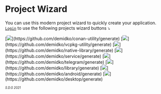 # Project Wizard
You can use this modern project wizard to quickly create your application.  
[`Login`](https://github.com/login) to use the following projects wizard buttons ⤵

[![](https://img.shields.io/badge/Utility%20(C++,%20Conan,%20cmake)-003E54?style=for-the-badge&logo=cplusplus)](https://github.com/demidko/conan-utility/generate)  
[![](https://img.shields.io/badge/Utility%20(C++,%20Vcpkg,%20cmake)-003E54?style=for-the-badge&logo=cplusplus)](https://github.com/demidko/vcpkg-utility/generate)  
[![](https://img.shields.io/badge/Library%20(C++,%20CMake,%20Conan)-003E54?style=for-the-badge&logo=cplusplus)](https://github.com/demidko/native-library/generate)  
[![](https://img.shields.io/badge/Microservice%20(Kotlin,%20Java,%20Gradle)-EA7100?style=for-the-badge&logo=java)](https://github.com/demidko/service/generate)   
[![](https://img.shields.io/badge/Telegram%20Bot%20(Kotlin,%20Java,%20Gradle)-blue?style=for-the-badge&logo=telegram)](https://github.com/demidko/telegram/generate)  
[![](https://img.shields.io/badge/Library%20(Kotlin,%20Java,%20Gradle,%20Maven)-EA7100?style=for-the-badge&logo=java)](https://github.com/demidko/library/generate)  
[![](https://img.shields.io/badge/android%20application%20(Kotlin,%20Gradle,%20Jetpack)-darkgreen?style=for-the-badge&logo=android)](https://github.com/demidko/android/generate)  
[![](https://img.shields.io/badge/desktop%20application%20(Kotlin,%20Gradle,%20Jetpack)-darkblue?style=for-the-badge&logo=kotlin)](https://github.com/demidko/desktop/generate)  

<sub><sup>_S.D.G 2021_</sup></sub>
